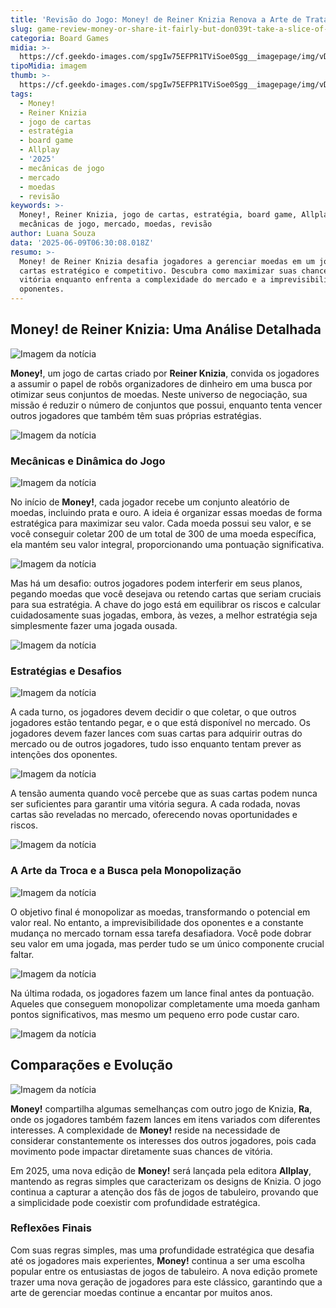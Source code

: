 ```yaml
---
title: 'Revisão do Jogo: Money! de Reiner Knizia Renova a Arte de Tratar Moedas'
slug: game-review-money-or-share-it-fairly-but-don039t-take-a-slice-of-my-pie
categoria: Board Games
midia: >-
  https://cf.geekdo-images.com/spgIw75EFPR1TViSoe0Sgg__imagepage/img/vDR53EX3l0pd0Nsq7L2PTzYQxlc=/fit-in/900x600/filters:no_upscale():strip_icc()/pic8469504.jpg
tipoMidia: imagem
thumb: >-
  https://cf.geekdo-images.com/spgIw75EFPR1TViSoe0Sgg__imagepage/img/vDR53EX3l0pd0Nsq7L2PTzYQxlc=/fit-in/900x600/filters:no_upscale():strip_icc()/pic8469504.jpg
tags:
  - Money!
  - Reiner Knizia
  - jogo de cartas
  - estratégia
  - board game
  - Allplay
  - '2025'
  - mecânicas de jogo
  - mercado
  - moedas
  - revisão
keywords: >-
  Money!, Reiner Knizia, jogo de cartas, estratégia, board game, Allplay, 2025,
  mecânicas de jogo, mercado, moedas, revisão
author: Luana Souza
data: '2025-06-09T06:30:08.018Z'
resumo: >-
  Money! de Reiner Knizia desafia jogadores a gerenciar moedas em um jogo de
  cartas estratégico e competitivo. Descubra como maximizar suas chances de
  vitória enquanto enfrenta a complexidade do mercado e a imprevisibilidade dos
  oponentes.
---
```


## Money! de Reiner Knizia: Uma Análise Detalhada

![Imagem da notícia](https://cf.geekdo-images.com/mjjvgy_dUwZ9Mws5oJ7fgw__imagepage/img/o1gkDs4nFPu-RrM9G8UqJ8Acx58=/fit-in/900x600/filters:no_upscale():strip_icc()/pic7679068.jpg)

**Money!**, um jogo de cartas criado por **Reiner Knizia**, convida os jogadores a assumir o papel de robôs organizadores de dinheiro em uma busca por otimizar seus conjuntos de moedas. Neste universo de negociação, sua missão é reduzir o número de conjuntos que possui, enquanto tenta vencer outros jogadores que também têm suas próprias estratégias.

![Imagem da notícia](https://cf.geekdo-images.com/794kNebjfDNThZnF4DVkzQ__imagepage/img/Ez4hND60SYyZtnXCMpuSyFwlkfg=/fit-in/900x600/filters:no_upscale():strip_icc()/pic3107288.jpg)

### Mecânicas e Dinâmica do Jogo

![Imagem da notícia](https://cf.geekdo-images.com/eO-25O9hzPLfx8g6h-jiZQ__imagepage/img/rHb1lVeZL3kxepnIZBhaRbj9ycA=/fit-in/900x600/filters:no_upscale():strip_icc()/pic8924497.png)

No início de **Money!**, cada jogador recebe um conjunto aleatório de moedas, incluindo prata e ouro. A ideia é organizar essas moedas de forma estratégica para maximizar seu valor. Cada moeda possui seu valor, e se você conseguir coletar 200 de um total de 300 de uma moeda específica, ela mantém seu valor integral, proporcionando uma pontuação significativa.

![Imagem da notícia](https://cf.geekdo-images.com/djj_UxezCl6ql5znMu6TXg__imagepage/img/qS4Q2GKCS0G9EuKsco3VhIIUgYw=/fit-in/900x600/filters:no_upscale():strip_icc()/pic8924539.jpg)

Mas há um desafio: outros jogadores podem interferir em seus planos, pegando moedas que você desejava ou retendo cartas que seriam cruciais para sua estratégia. A chave do jogo está em equilibrar os riscos e calcular cuidadosamente suas jogadas, embora, às vezes, a melhor estratégia seja simplesmente fazer uma jogada ousada.

![Imagem da notícia](https://cf.geekdo-images.com/bhb5KScE5rKcCd55vL0uJA__imagepage/img/ZSIMB_asdpwoYDxa5zEdgLKg_Fg=/fit-in/900x600/filters:no_upscale():strip_icc()/pic8924540.jpg)

### Estratégias e Desafios

![Imagem da notícia](https://cf.geekdo-images.com/kdNnoOSICYHB59qyL98XXQ__imagepage/img/qlWe3nhGUPSQq4s8Fnco7CNLOBA=/fit-in/900x600/filters:no_upscale():strip_icc()/pic8924541.jpg)

A cada turno, os jogadores devem decidir o que coletar, o que outros jogadores estão tentando pegar, e o que está disponível no mercado. Os jogadores devem fazer lances com suas cartas para adquirir outras do mercado ou de outros jogadores, tudo isso enquanto tentam prever as intenções dos oponentes.

![Imagem da notícia](https://cf.geekdo-images.com/necIvSTzVF_dea8OAt1Yqg__imagepage/img/jJz8K58TD420CopW3hdBtT2WI4M=/fit-in/900x600/filters:no_upscale():strip_icc()/pic8924542.jpg)

A tensão aumenta quando você percebe que as suas cartas podem nunca ser suficientes para garantir uma vitória segura. A cada rodada, novas cartas são reveladas no mercado, oferecendo novas oportunidades e riscos.

![Imagem da notícia](https://cf.geekdo-images.com/5j46N34zlL-smX7lOosgow__imagepage/img/Y9l_AvBr1zXEyMeASp4lx2khSnc=/fit-in/900x600/filters:no_upscale():strip_icc()/pic8924543.jpg)

### A Arte da Troca e a Busca pela Monopolização

![Imagem da notícia](https://cf.geekdo-images.com/na83EBMtGPhRQCMD1hnyEg__imagepage/img/C1GIspkzkX8z-_ylyMFObwVkUvU=/fit-in/900x600/filters:no_upscale():strip_icc()/pic8924545.jpg)

O objetivo final é monopolizar as moedas, transformando o potencial em valor real. No entanto, a imprevisibilidade dos oponentes e a constante mudança no mercado tornam essa tarefa desafiadora. Você pode dobrar seu valor em uma jogada, mas perder tudo se um único componente crucial faltar.

![Imagem da notícia](https://cf.geekdo-images.com/wWnSdRV95QZW8ysoWOhvnw__imagepage/img/cJ3BsxxUVXZnTP7kAANHCT6zBLU=/fit-in/900x600/filters:no_upscale():strip_icc()/pic8924546.jpg)

Na última rodada, os jogadores fazem um lance final antes da pontuação. Aqueles que conseguem monopolizar completamente uma moeda ganham pontos significativos, mas mesmo um pequeno erro pode custar caro.

![Imagem da notícia](https://cf.geekdo-images.com/OzJSSs-gt2T2sI5iZkB7ZQ__imagepage/img/PoC4LD48Gp9QAvVHV-g5Nh-O4FE=/fit-in/900x600/filters:no_upscale():strip_icc()/pic196408.jpg)

## Comparações e Evolução

![Imagem da notícia](https://cf.geekdo-images.com/YbwetBluMYtOaCX-9wG6_Q__imagepage/img/edToJmBjLzEKus3Iw-CpUNyTc7U=/fit-in/900x600/filters:no_upscale():strip_icc()/pic6350760.png)

**Money!** compartilha algumas semelhanças com outro jogo de Knizia, **Ra**, onde os jogadores também fazem lances em itens variados com diferentes interesses. A complexidade de **Money!** reside na necessidade de considerar constantemente os interesses dos outros jogadores, pois cada movimento pode impactar diretamente suas chances de vitória.

Em 2025, uma nova edição de **Money!** será lançada pela editora **Allplay**, mantendo as regras simples que caracterizam os designs de Knizia. O jogo continua a capturar a atenção dos fãs de jogos de tabuleiro, provando que a simplicidade pode coexistir com profundidade estratégica.

### Reflexões Finais

Com suas regras simples, mas uma profundidade estratégica que desafia até os jogadores mais experientes, **Money!** continua a ser uma escolha popular entre os entusiastas de jogos de tabuleiro. A nova edição promete trazer uma nova geração de jogadores para este clássico, garantindo que a arte de gerenciar moedas continue a encantar por muitos anos.
